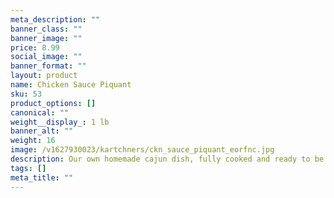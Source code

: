 ```yaml
---
meta_description: ""
banner_class: ""
banner_image: ""
price: 8.99
social_image: ""
banner_format: ""
layout: product
name: Chicken Sauce Piquant
sku: 53
product_options: []
canonical: ""
weight__display_: 1 lb
banner_alt: ""
weight: 16
image: /v1627930023/kartchners/ckn_sauce_piquant_eorfnc.jpg
description: Our own homemade cajun dish, fully cooked and ready to be boiled and served.
tags: []
meta_title: ""
---
```

